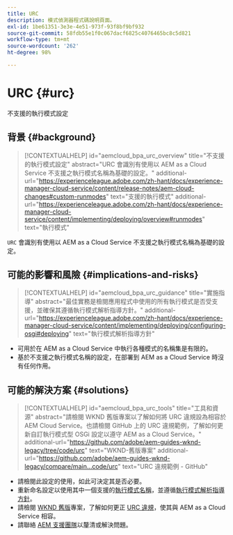 ```yaml
---
title: URC
description: 模式偵測器程式碼說明頁面。
exl-id: 1be61351-3e3e-4e51-973f-93f8bf9bf932
source-git-commit: 58fdb55e1f0c067dacf6825c4076465bc8c5d821
workflow-type: tm+mt
source-wordcount: '262'
ht-degree: 98%

---
```


# URC {#urc}

不支援的執行模式設定

## 背景 {#background}

>[!CONTEXTUALHELP]
>id="aemcloud_bpa_urc_overview"
>title="不支援的執行模式設定"
>abstract="URC 會識別有使用以 AEM as a Cloud Service 不支援之執行模式名稱為基礎的設定。"
>additional-url="https://experienceleague.adobe.com/zh-hant/docs/experience-manager-cloud-service/content/release-notes/aem-cloud-changes#custom-runmodes" text="支援的執行模式"
>additional-url="https://experienceleague.adobe.com/zh-hant/docs/experience-manager-cloud-service/content/implementing/deploying/overview#runmodes" text="執行模式"

`URC` 會識別有使用以 AEM as a Cloud Service 不支援之執行模式名稱為基礎的設定。

## 可能的影響和風險 {#implications-and-risks}

>[!CONTEXTUALHELP]
>id="aemcloud_bpa_urc_guidance"
>title="實施指導"
>abstract="最佳實務是檢閱應用程式中使用的所有執行模式是否受支援，並確保其遵循執行模式解析指導方針。"
>additional-url="https://experienceleague.adobe.com/zh-hant/docs/experience-manager-cloud-service/content/implementing/deploying/configuring-osgi#deploying" text="執行模式解析指導方針"

* 可用於在 AEM as a Cloud Service 中執行各種模式的名稱集是有限的。
* 基於不支援之執行模式名稱的設定，在部署到 AEM as a Cloud Service 時沒有任何作用。

## 可能的解決方案 {#solutions}

>[!CONTEXTUALHELP]
>id="aemcloud_bpa_urc_tools"
>title="工具和資源"
>abstract="請檢閱 WKND 舊版專案以了解如何將 URC 違規設為相容於 AEM Cloud Service。也請檢閱 GitHub 上的 URC 違規範例，了解如何更新自訂執行模式型 OSGi 設定以遵守 AEM as a Cloud Service。"
>additional-url="https://github.com/adobe/aem-guides-wknd-legacy/tree/code/urc" text="WKND-舊版專案"
>additional-url="https://github.com/adobe/aem-guides-wknd-legacy/compare/main...code/urc" text="URC 違規範例 - GitHub"

* 請檢閱此設定的使用，如此可決定其是否必要。
* 重新命名設定以使用其中一個支援的[執行模式名稱](https://experienceleague.adobe.com/zh-hant/docs/experience-manager-cloud-service/content/release-notes/aem-cloud-changes#custom-runmodes)，並遵循[執行模式解析指導方針](https://experienceleague.adobe.com/zh-hant/docs/experience-manager-cloud-service/content/implementing/deploying/configuring-osgi#runmode-resolution)。
* 請檢閱 [WKND 舊版](https://github.com/adobe/aem-guides-wknd-legacy/tree/code/urc)專案，了解如何更正 [URC 違規](https://github.com/adobe/aem-guides-wknd-legacy/compare/main...code/urc)，使其與 AEM as a Cloud Service 相容。
* 請聯絡 [AEM 支援團隊](https://helpx.adobe.com/tw/enterprise/using/support-for-experience-cloud.html)以釐清或解決問題。
